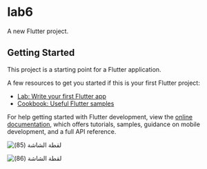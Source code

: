 # lab6

A new Flutter project.

## Getting Started

This project is a starting point for a Flutter application.

A few resources to get you started if this is your first Flutter project:

- [Lab: Write your first Flutter app](https://docs.flutter.dev/get-started/codelab)
- [Cookbook: Useful Flutter samples](https://docs.flutter.dev/cookbook)

For help getting started with Flutter development, view the
[online documentation](https://docs.flutter.dev/), which offers tutorials,
samples, guidance on mobile development, and a full API reference.

![‏‏لقطة الشاشة (85)](https://user-images.githubusercontent.com/117648037/204662977-f85e4847-2c5d-4f92-aa9f-e7196ec9600f.png)

![‏‏لقطة الشاشة (86)](https://user-images.githubusercontent.com/117648037/204663005-7bcc57ce-9d0e-4ae7-8b99-71343da4e2b7.png)
